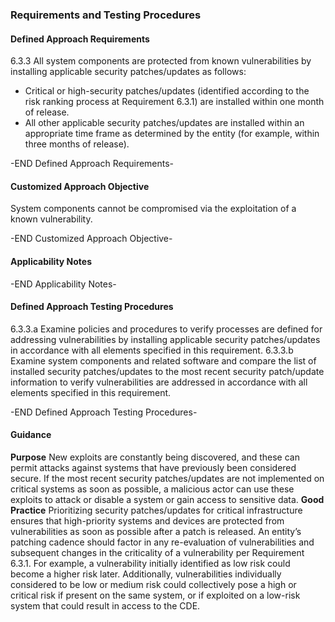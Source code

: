 ### Requirements and Testing Procedures

#### Defined Approach Requirements
6.3.3 All system components are protected from known vulnerabilities by installing applicable security patches/updates as follows:
- Critical or high-security patches/updates (identified according to the risk ranking process at Requirement 6.3.1) are installed within one month of release.
- All other applicable security patches/updates are installed within an appropriate time frame as determined by the entity (for example, within three months of release).

-END Defined Approach Requirements- 
#### Customized Approach Objective
System components cannot be compromised via the exploitation of a known vulnerability.

-END Customized Approach Objective- 
#### Applicability Notes



-END Applicability Notes- 
#### Defined Approach Testing Procedures
6.3.3.a Examine policies and procedures to verify processes are defined for addressing vulnerabilities by installing applicable security patches/updates in accordance with all elements specified in this requirement.
6.3.3.b Examine system components and related software and compare the list of installed security patches/updates to the most recent security patch/update information to verify vulnerabilities are addressed in accordance with all elements specified in this requirement.

-END Defined Approach Testing Procedures- 
#### Guidance
**Purpose**
New exploits are constantly being discovered, and these can permit attacks against systems that have previously been considered secure. If the most recent security patches/updates are not implemented on critical systems as soon as possible, a malicious actor can use these exploits to attack or disable a system or gain access to sensitive data.
**Good Practice**
Prioritizing security patches/updates for critical infrastructure ensures that high-priority systems and devices are protected from vulnerabilities as soon as possible after a patch is released.
An entity’s patching cadence should factor in any re-evaluation of vulnerabilities and subsequent changes in the criticality of a vulnerability per Requirement 6.3.1. For example, a vulnerability initially identified as low risk could become a higher risk later. Additionally, vulnerabilities individually considered to be low or medium risk could collectively pose a high or critical risk if present on the same system, or if exploited on a low-risk system that could result in access to the CDE.

